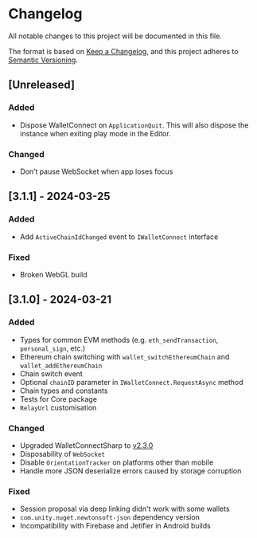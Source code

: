 # Changelog

All notable changes to this project will be documented in this file.

The format is based on [Keep a Changelog](https://keepachangelog.com/en/1.1.0/),
and this project adheres to [Semantic Versioning](https://semver.org/spec/v2.0.0.html).

## [Unreleased]

### Added

- Dispose WalletConnect on `ApplicationQuit`. This will also dispose the instance when exiting play mode in the Editor.

### Changed

- Don’t pause WebSocket when app loses focus

## [3.1.1] - 2024-03-25

### Added

- Add `ActiveChainIdChanged` event to `IWalletConnect` interface

### Fixed

- Broken WebGL build

## [3.1.0] - 2024-03-21

### Added

- Types for common EVM methods (e.g. `eth_sendTransaction`, `personal_sign`, etc.)
- Ethereum chain switching with `wallet_switchEthereumChain` and `wallet_addEthereumChain`
- Chain switch event
- Optional `chainID` parameter in `IWalletConnect.RequestAsync` method
- Chain types and constants
- Tests for Core package
- `RelayUrl` customisation

### Changed

- Upgraded WalletConnectSharp to [v2.3.0](https://github.com/WalletConnect/WalletConnectSharp/releases/tag/v2.3.0)
- Disposability of `WebSocket`
- Disable `OrientationTracker` on platforms other than mobile
- Handle more JSON deserialize errors caused by storage corruption

### Fixed

- Session proposal via deep linking didn't work with some wallets
- `com.unity.nuget.newtonsoft-json` dependency version
- Incompatibility with Firebase and Jetifier in Android builds 
